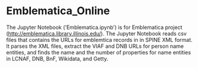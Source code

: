 # Emblematica_Online

The Jupyter Notebook ('Emblematica.ipynb') is for Emblematica project (http://emblematica.library.illinois.edu/). The Jupyter Notebook reads csv files that contains the URLs for emblemtica records in in SPINE XML format. It parses the XML files, extract the VIAF and DNB URLs for person name entities, and finds the name and the number of properties for name entities in LCNAF, DNB, BnF, Wikidata, and Getty.
